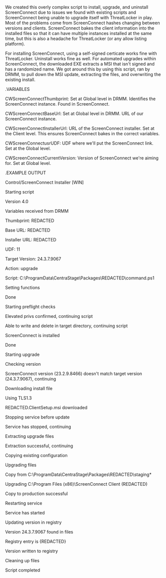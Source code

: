 We created this overly complex script to install, upgrade, and uninstall ScreenConnect due to issues we found with existing scripts and ScreenConnect being unable to upgrade itself with ThreatLocker in play. Most of the problems come from ScreenConnect hashes changing between versions and clients. ScreenConnect bakes the client information into the installed files so that it can have multiple instances installed at the same time, but this is also a headache for ThreatLocker (or any allow listing platform).

For installing ScreenConnect, using a self-signed certicate works fine with ThreatLocker. Uninstall works fine as well. For automated upgrades within ScreenConnect, the downloaded EXE extracts a MSI that isn't signed and has a randomized name. We got around this by using this script, ran by DRMM, to pull down the MSI update, extracting the files, and overwriting the existing install. 


.VARIABLES

CWScreenConnectThumbprint: Set at Global level in DRMM. Identifies the ScreenConnect instance. Found in ScreenConnect.

CWScreenConnectBaseUrl: Set at Global level in DRMM. URL of our ScreenConnect instance.

CWScreenConnectInstallerUrl: URL of the ScreenConnect installer. Set at the Client level. This ensures ScreenConnect bakes in the correct variables.

CWScreenConnectusrUDF: UDF where we'll put the ScreenConnect link. Set at the Global level.

CWScreenConnectCurrentVersion: Version of ScreenConnect we're aiming for. Set at Global level.

.EXAMPLE OUTPUT

Control/ScreenConnect Installer [WIN]

Starting script

Version 4.0

Variables received from DRMM

  Thumbprint: REDACTED
  
  Base URL: REDACTED
  
  Installer URL: REDACTED
  
  UDF: 11
  
  Target Version: 24.3.7.9067
  
  Action: upgrade
  
  Script: C:\ProgramData\CentraStage\Packages\REDACTED\command.ps1

Setting functions

  Done

Starting preflight checks

  Elevated privs confirmed, continuing script
  
  Able to write and delete in target directory, continuing script
  
  ScreenConnect is installed
  
  Done

Starting upgrade

  Checking version
  
  ScreenConnect version (23.2.9.8466) doesn't match target version (24.3.7.9067), continuing
  
  Downloading install file
  
  Using TLS1.3
  
  REDACTED.ClientSetup.msi downloaded
  
  Stopping service before update
  
  Service has stopped, continuing
  
  Extracting upgrade files
  
  Extraction successful, continuing
  
  Copying existing configuration
  
  Upgrading files
  
  Copy from C:\ProgramData\CentraStage\Packages\REDACTED\staging\*
  
  Upgrading C:\Program Files (x86)\ScreenConnect Client (REDACTED)
  
  Copy to production successful
  
  Restarting service
  
  Service has started
  
  Updating version in registry
  
  Version 24.3.7.9067 found in files
  
  Registry entry is {REDACTED}
  
  Version written to registry
  
  Cleaning up files

Script completed
